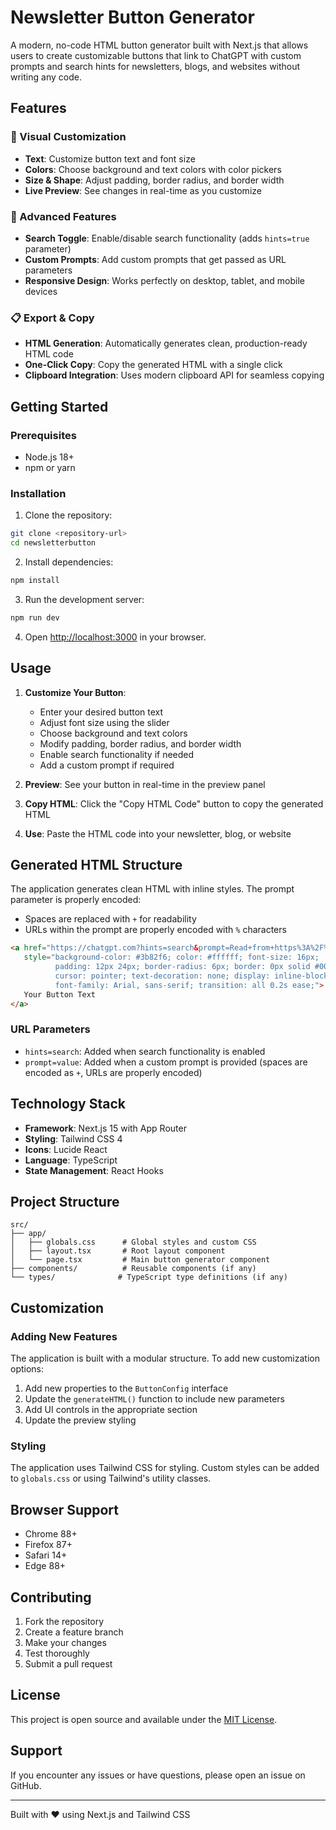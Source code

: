 # Newsletter Button Generator

A modern, no-code HTML button generator built with Next.js that allows users to create customizable buttons that link to ChatGPT with custom prompts and search hints for newsletters, blogs, and websites without writing any code.

## Features

### 🎨 Visual Customization
- **Text**: Customize button text and font size
- **Colors**: Choose background and text colors with color pickers
- **Size & Shape**: Adjust padding, border radius, and border width
- **Live Preview**: See changes in real-time as you customize

### 🔧 Advanced Features
- **Search Toggle**: Enable/disable search functionality (adds `hints=true` parameter)
- **Custom Prompts**: Add custom prompts that get passed as URL parameters
- **Responsive Design**: Works perfectly on desktop, tablet, and mobile devices

### 📋 Export & Copy
- **HTML Generation**: Automatically generates clean, production-ready HTML code
- **One-Click Copy**: Copy the generated HTML with a single click
- **Clipboard Integration**: Uses modern clipboard API for seamless copying

## Getting Started

### Prerequisites
- Node.js 18+ 
- npm or yarn

### Installation

1. Clone the repository:
```bash
git clone <repository-url>
cd newsletterbutton
```

2. Install dependencies:
```bash
npm install
```

3. Run the development server:
```bash
npm run dev
```

4. Open [http://localhost:3000](http://localhost:3000) in your browser.

## Usage

1. **Customize Your Button**:
   - Enter your desired button text
   - Adjust font size using the slider
   - Choose background and text colors
   - Modify padding, border radius, and border width
   - Enable search functionality if needed
   - Add a custom prompt if required

2. **Preview**: See your button in real-time in the preview panel

3. **Copy HTML**: Click the "Copy HTML Code" button to copy the generated HTML

4. **Use**: Paste the HTML code into your newsletter, blog, or website

## Generated HTML Structure

The application generates clean HTML with inline styles. The prompt parameter is properly encoded:
- Spaces are replaced with `+` for readability
- URLs within the prompt are properly encoded with `%` characters

```html
<a href="https://chatgpt.com?hints=search&prompt=Read+from+https%3A%2F%2Fdocs.privy.io%2Fbasics%2Freact%2Fsetup.md+so+I+can+ask+questions+about+it" 
   style="background-color: #3b82f6; color: #ffffff; font-size: 16px; 
          padding: 12px 24px; border-radius: 6px; border: 0px solid #000000; 
          cursor: pointer; text-decoration: none; display: inline-block; 
          font-family: Arial, sans-serif; transition: all 0.2s ease;">
   Your Button Text
</a>
```

### URL Parameters
- `hints=search`: Added when search functionality is enabled
- `prompt=value`: Added when a custom prompt is provided (spaces are encoded as `+`, URLs are properly encoded)

## Technology Stack

- **Framework**: Next.js 15 with App Router
- **Styling**: Tailwind CSS 4
- **Icons**: Lucide React
- **Language**: TypeScript
- **State Management**: React Hooks

## Project Structure

```
src/
├── app/
│   ├── globals.css      # Global styles and custom CSS
│   ├── layout.tsx       # Root layout component
│   └── page.tsx         # Main button generator component
├── components/          # Reusable components (if any)
└── types/              # TypeScript type definitions (if any)
```

## Customization

### Adding New Features
The application is built with a modular structure. To add new customization options:

1. Add new properties to the `ButtonConfig` interface
2. Update the `generateHTML()` function to include new parameters
3. Add UI controls in the appropriate section
4. Update the preview styling

### Styling
The application uses Tailwind CSS for styling. Custom styles can be added to `globals.css` or using Tailwind's utility classes.

## Browser Support

- Chrome 88+
- Firefox 87+
- Safari 14+
- Edge 88+

## Contributing

1. Fork the repository
2. Create a feature branch
3. Make your changes
4. Test thoroughly
5. Submit a pull request

## License

This project is open source and available under the [MIT License](LICENSE).

## Support

If you encounter any issues or have questions, please open an issue on GitHub.

---

Built with ❤️ using Next.js and Tailwind CSS
